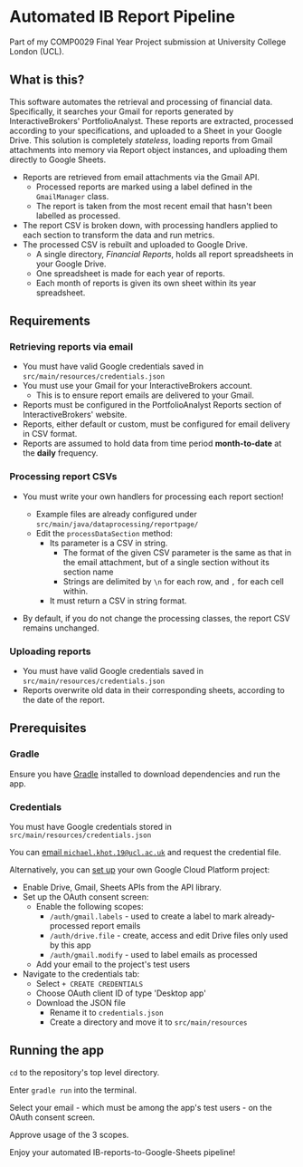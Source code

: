 # Automated IB Report Pipeline
Part of my COMP0029 Final Year Project submission at University College London (UCL).

## What is this?

This software automates the retrieval and processing of financial data.
Specifically, it searches your Gmail for reports generated by InteractiveBrokers' PortfolioAnalyst.
These reports are extracted, processed according to your specifications, and uploaded to a Sheet in your Google Drive.
This solution is completely *stateless*, loading reports from Gmail attachments into memory via Report object instances, 
and uploading them directly to Google Sheets.

- Reports are retrieved from email attachments via the Gmail API.
  - Processed reports are marked using a label defined in the `GmailManager` class.
  - The report is taken from the most recent email that hasn't been labelled as processed.
- The report CSV is broken down, with processing handlers applied to each section to transform the data and run metrics.
- The processed CSV is rebuilt and uploaded to Google Drive.
  - A single directory, *Financial Reports*, holds all report spreadsheets in your Google Drive.
  - One spreadsheet is made for each year of reports.
  - Each month of reports is given its own sheet within its year spreadsheet.

## Requirements

### Retrieving reports via email

- You must have valid Google credentials saved in `src/main/resources/credentials.json`
- You must use your Gmail for your InteractiveBrokers account.
  - This is to ensure report emails are delivered to your Gmail.
- Reports must be configured in the PortfolioAnalyst Reports section of InteractiveBrokers' website.
- Reports, either default or custom, must be configured for email delivery in CSV format.
- Reports are assumed to hold data from time period **month-to-date** at the **daily** frequency.

### Processing report CSVs

- You must write your own handlers for processing each report section!
  - Example files are already configured under `src/main/java/dataprocessing/reportpage/`
  - Edit the `processDataSection` method:
    - Its parameter is a CSV in string.
      - The format of the given CSV parameter is the same as that in the email attachment, but of a single section without its section name
      - Strings are delimited by `\n` for each row, and `,` for each cell within.
    - It must return a CSV in string format.
    
- By default, if you do not change the processing classes, the report CSV remains unchanged.

### Uploading reports

- You must have valid Google credentials saved in `src/main/resources/credentials.json`
- Reports overwrite old data in their corresponding sheets, according to the date of the report.

## Prerequisites

### Gradle

Ensure you have [Gradle](https://gradle.org/install/) installed to download dependencies and run the app.

### Credentials

You must have Google credentials stored in `src/main/resources/credentials.json`

You can [email `michael.khot.19@ucl.ac.uk`](mailto:michael.khot.19@ucl.ac.uk?subject=Request%20Credential%20file) and request the credential file.

Alternatively, you can [set up](https://console.cloud.google.com/projectcreate) your own Google Cloud Platform project:
- Enable Drive, Gmail, Sheets APIs from the API library.
- Set up the OAuth consent screen:
  - Enable the following scopes:
    - `/auth/gmail.labels` - used to create a label to mark already-processed report emails
    - `/auth/drive.file` - create, access and edit Drive files only used by this app
    - `/auth/gmail.modify` - used to label emails as processed
  - Add your email to the project's test users
- Navigate to the credentials tab:
  - Select `+ CREATE CREDENTIALS`
  - Choose OAuth client ID of type 'Desktop app'
  - Download the JSON file
    - Rename it to `credentials.json`
    - Create a directory and move it to `src/main/resources`

## Running the app

`cd` to the repository's top level directory.

Enter `gradle run` into the terminal.

Select your email - which must be among the app's test users - on the OAuth consent screen.

Approve usage of the 3 scopes.

Enjoy your automated IB-reports-to-Google-Sheets pipeline!
